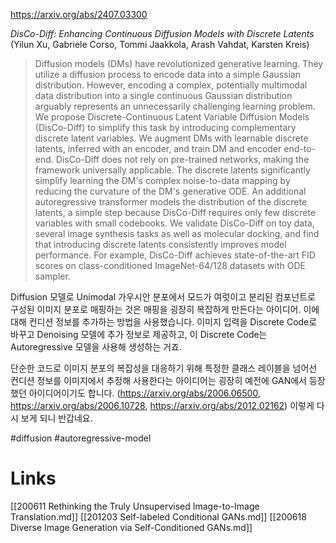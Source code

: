 https://arxiv.org/abs/2407.03300

*DisCo-Diff: Enhancing Continuous Diffusion Models with Discrete Latents* (Yilun Xu, Gabriele Corso, Tommi Jaakkola, Arash Vahdat, Karsten Kreis)

> Diffusion models (DMs) have revolutionized generative learning. They utilize a diffusion process to encode data into a simple Gaussian distribution. However, encoding a complex, potentially multimodal data distribution into a single continuous Gaussian distribution arguably represents an unnecessarily challenging learning problem. We propose Discrete-Continuous Latent Variable Diffusion Models (DisCo-Diff) to simplify this task by introducing complementary discrete latent variables. We augment DMs with learnable discrete latents, inferred with an encoder, and train DM and encoder end-to-end. DisCo-Diff does not rely on pre-trained networks, making the framework universally applicable. The discrete latents significantly simplify learning the DM's complex noise-to-data mapping by reducing the curvature of the DM's generative ODE. An additional autoregressive transformer models the distribution of the discrete latents, a simple step because DisCo-Diff requires only few discrete variables with small codebooks. We validate DisCo-Diff on toy data, several image synthesis tasks as well as molecular docking, and find that introducing discrete latents consistently improves model performance. For example, DisCo-Diff achieves state-of-the-art FID scores on class-conditioned ImageNet-64/128 datasets with ODE sampler.

Diffusion 모델로 Unimodal 가우시안 분포에서 모드가 여럿이고 분리된 컴포넌트로 구성된 이미지 분포로 매핑하는 것은 매핑을 굉장히 복잡하게 만든다는 아이디어. 이에 대해 컨디션 정보를 추가하는 방법을 사용했습니다. 이미지 입력을 Discrete Code로 바꾸고 Denoising 모델에 추가 정보로 제공하고, 이 Discrete Code는 Autoregressive 모델을 사용해 생성하는 거죠.

단순한 코드로 이미지 분포의 복잡성을 대응하기 위해 특정한 클래스 레이블을 넘어선 컨디션 정보를 이미지에서 추정해 사용한다는 아이디어는 굉장히 예전에 GAN에서 등장했던 아이디어이기도 합니다. (https://arxiv.org/abs/2006.06500, https://arxiv.org/abs/2006.10728, https://arxiv.org/abs/2012.02162) 이렇게 다시 보게 되니 반갑네요.

#diffusion #autoregressive-model

# Links

[[200611 Rethinking the Truly Unsupervised Image-to-Image Translation.md]]
[[201203 Self-labeled Conditional GANs.md]]
[[200618 Diverse Image Generation via Self-Conditioned GANs.md]]